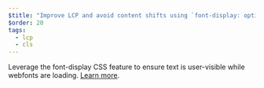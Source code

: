 ```yaml
---
$title: "Improve LCP and avoid content shifts using `font-display: optional`"
$order: 20
tags:
  - lcp
  - cls
---
```

Leverage the font-display CSS feature to ensure text is user-visible while
webfonts are loading. [Learn more](https://web.dev/optimize-webfont-loading/).

